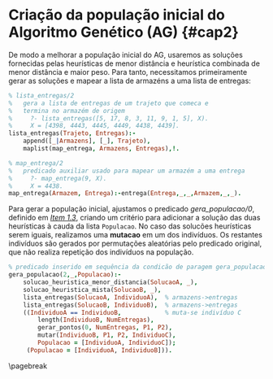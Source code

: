 # Criação da população inicial do Algoritmo Genético (AG) {#cap2}

De modo a melhorar a população inicial do AG, usaremos as soluções fornecidas
pelas heurísticas de menor distância e heurística combinada de menor distância
e maior peso. Para tanto, necessitamos primeiramente gerar as soluções e
mapear a lista de armazéns a uma lista de entregas:

```prolog
% lista_entregas/2 
%   gera a lista de entregas de um trajeto que comeca e 
%   termina no armazém de origem
%     ?- lista_entregas([5, 17, 8, 3, 11, 9, 1, 5], X).
%     X = [4398, 4443, 4445, 4449, 4438, 4439].
lista_entregas(Trajeto, Entregas):-
	append([_|Armazens], [_], Trajeto),
	maplist(map_entrega, Armazens, Entregas),!.

% map_entrega/2
%   predicado auxiliar usado para mapear um armazém a uma entrega
%     ?- map_entrega(9, X).
%     X = 4438.
map_entrega(Armazem, Entrega):-entrega(Entrega,_,_,Armazem,_,_).
```

Para gerar a população inicial, ajustamos o predicado _gera_populacao/0_,
definido em [_Item 1.3_](#AG), criando um critério para adicionar a
solução das duas heurísticas à cauda da lista `Populacao`. No caso das
solucões heurísticas serem iguais, realizamos uma __mutacao__ em um dos
indivíduos. Os restantes indivíduos são gerados por permutações aleatórias
pelo predicado original, que não realiza repetição dos indivíduos na
população.

```prolog
% predicado inserido em sequência da condicão de paragem gera_populacao(0, ...)
gera_populacao(2,_,Populacao):-
	solucao_heuristica_menor_distancia(SolucaoA, _),
	solucao_heuristica_mista(SolucaoB, _),
	lista_entregas(SolucaoA, IndividuoA),  % armazens->entregas
	lista_entregas(SolucaoB, IndividuoB),  % armazens->entregas
	((IndividuoA == IndividuoB,            % muta-se indivíduo C
		length(IndividuoB, NumEntregas),
		gerar_pontos(0, NumEntregas, P1, P2),
		mutar(IndividuoB, P1, P2, IndividuoC),
		Populacao = [IndividuoA, IndividuoC]);
	 (Populacao = [IndividuoA, IndividuoB])).
```

\pagebreak
